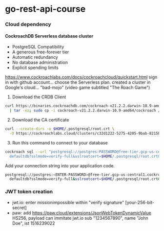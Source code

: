 # go-rest-api-course

### Cloud dependency

#### CockroachDB Serverless database cluster
* PostgreSQL Compatibility
* A generous free-forever tier
* Automatic redundancy
* No database administration
* Explicit spending limits

https://www.cockroachlabs.com/docs/cockroachcloud/quickstart.html
sign in with github account... choose the Serverless plan.
created a cluster in Google's cloud... "bad-mojo" (video game subtitled "The Roach Game")

1. Download the CRDB Client
```bash
curl https://binaries.cockroachdb.com/cockroach-v21.2.2.darwin-10.9-amd64.tgz \
  | tar -xz; sudo cp -i cockroach-v21.2.2.darwin-10.9-amd64/cockroach /usr/local/bin/
```

2. Download the CA certificate
```bash
curl --create-dirs -o $HOME/.postgresql/root.crt \
  -O https://cockroachlabs.cloud/clusters/c32d1222-5275-4205-9bab-8215bd5659e8/cert
```

3. Run this command to connect to your database
```bash
cockroach sql --url "postgresql://postgres:PASSWORD@free-tier.gcp-us-central1.cockroachlabs.cloud:26257/
  defaultdb?sslmode=verify-full&sslrootcert=$HOME/.postgresql/root.crt&options=--cluster%3Dbad-mojo-5100"
```

Add your connection string into your application code.
```bash
postgresql://postgres:<ENTER-PASSWORD>@free-tier.gcp-us-central1.cockroachlabs.cloud:26257/
  defaultdb?sslmode=verify-full&sslrootcert=$HOME/.postgresql/root.crt&options=--cluster%3Dbad-mojo-5100
```

### JWT token creation

* jwt.io: enter missionimpossible within "verify signature" [your-256-bit-secret]
* paw: add https://paw.cloud/extensions/JsonWebTokenDynamicValue
 HS256, payload can immitate jwt.io sub "1234567890", name "John Doe", ist 1516239022